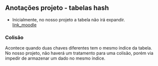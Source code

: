 ## Anotações projeto - tabelas hash

- Inicialmente, no nosso projeto a tabela não irá expandir. <br>
[link_moodle](https://moodle.ifsc.edu.br/mod/book/view.php?id=713837&chapterid=112260)

### Colisão

Acontece quando duas chaves diferentes tem o mesmo índice da tabela. <br>
No nosso projeto, não haverá um tratamento para uma colisão, porém via impedir de armazenar um dado no mesmo índice.



